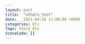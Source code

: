 ```yaml
---
layout: post
title:  "others_test"
date:   2021-09-28 11:00:00 +0000
categories: Etc
Tags: Story Etc
SceneCode: []
---
```

